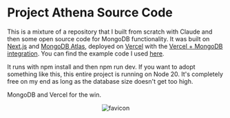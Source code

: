 # Project Athena Source Code

This is a mixture of a repository that I built from scratch with Claude and then some open source code for MongoDB functionality. It was built on [Next.js](https://nextjs.org/) and [MongoDB Atlas](https://www.mongodb.com/atlas/database), deployed on [Vercel](https://vercel.com/) with the [Vercel + MongoDB integration](https://vercel.com/integrations/mongodbatlas). You can find the example code I used [here](https://github.com/vercel/mongodb-starter).

It runs with npm install and then npm run dev. If you want to adopt something like this, this entire project is running on Node 20. It's completely free on my end as long as the database size doesn't get too high. 

MongoDB and Vercel for the win.

<p align="center">
  <img src="https://github.com/user-attachments/assets/be1984de-b60a-479c-9aca-24ddfa37d580" alt="favicon">
</p>
